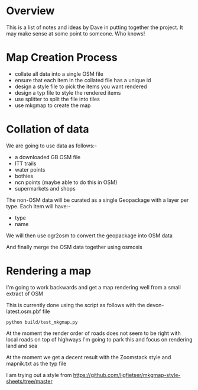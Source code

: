 # Overview

This is a list of notes and ideas by Dave in putting together the project. It may make sense at some point to someone. Who knows!

# Map Creation Process

- collate all data into a single OSM file
- ensure that each item in the collated file has a unique id
- design a style file to pick the items you want rendered
- design a typ file to style the rendered items
- use splitter to split the file into tiles
- use mkgmap to create the map

# Collation of data

We are going to use data as follows:-

- a downloaded GB OSM file
- ITT trails
- water points
- bothies
- ncn points (maybe able to do this in OSM)
- supermarkets and shops

The non-OSM data will be curated as a single Geopackage with a layer per type. Each item will have:-

- type
- name

We will then use ogr2osm to convert the geopackage into OSM data 

And finally merge the OSM data together using osmosis

# Rendering a map

I'm going to work backwards and get a map rendering well from a small extract of OSM

This is currently done using the script as follows with the devon-latest.osm.pbf file

```commandline
python build/test_mkgmap.py
```

At the moment the render order of roads does not seem to be right with local roads on top of highways
I'm going to park this and focus on rendering land and sea

At the moment we get a decent result with the Zoomstack style and mapnik.txt as the typ file

I am trying out a style from https://github.com/ligfietser/mkgmap-style-sheets/tree/master
